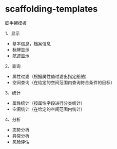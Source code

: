 # scaffolding-templates
脚手架模板

1、显示
* 基本信息，档案信息
* 标牌显示
* 航迹显示

2、查询
* 属性过滤（根据属性值过滤出指定船舶）
* 空间查询（在给定的空间范围内查询符合条件的目标）

3、统计
* 属性统计（按属性字段进行分类统计）
* 空间统计（在给定的空间范围内统计）

4、分析
* 态势分析
* 异常分析
* 风险评估